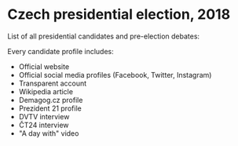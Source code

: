 # Czech presidential election, 2018

List of all presidential candidates and pre-election debates:

Every candidate profile includes:
 - Official website
 - Official social media profiles (Facebook, Twitter, Instagram)
 - Transparent account
 - Wikipedia article
 - Demagog.cz profile
 - Prezident 21 profile
 - DVTV interview
 - ČT24 interview
 - "A day with" video
